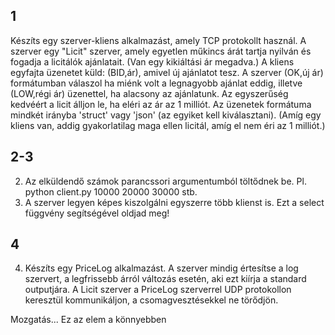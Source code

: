 ## 1
Készíts egy szerver-kliens alkalmazást, amely TCP protokollt használ. 
A szerver egy "Licit" szerver, amely egyetlen műkincs árát tartja nyilván és fogadja a licitálók ajánlatait. 
(Van egy kikiáltási ár megadva.) 
A kliens egyfajta üzenetet küld: (BID,ár), amivel új ajánlatot tesz. 
A szerver (OK,új ár) formátumban válaszol ha miénk volt a legnagyobb ajánlat eddig, illetve (LOW,régi ár) üzenettel, ha alacsony az ajánlatunk. 
Az egyszerűség kedvéért a licit álljon le, ha eléri az ár az 1 milliót. Az üzenetek formátuma mindkét irányba 'struct' vagy 'json' (az egyiket kell kiválasztani). 
(Amíg egy kliens van, addig gyakorlatilag maga ellen licitál, amíg el nem éri az 1 milliót.)

## 2-3
2) Az elküldendő számok parancssori argumentumból töltődnek be. Pl. python client.py 10000 20000 30000 stb.
3) A szerver legyen képes kiszolgálni egyszerre több klienst is. Ezt a select függvény segítségével oldjad meg!

## 4
4) Készíts egy PriceLog alkalmazást. 
A szerver mindig értesítse a log szervert, a legfrissebb árról változás esetén, aki ezt kiírja a standard outputjára. 
A Licit szerver a PriceLog szerverrel UDP protokollon keresztül kommunikáljon, a csomagvesztésekkel ne törődjön.

 
Mozgatás... Ez az elem a könnyebben